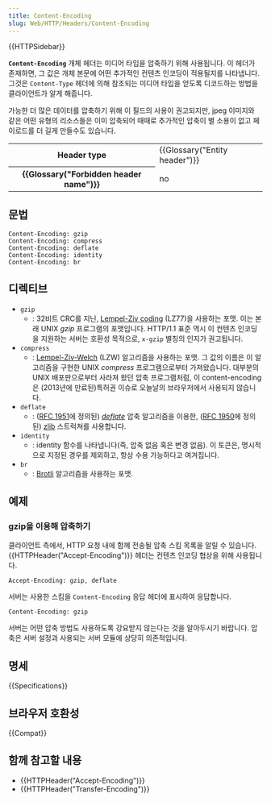 ```yaml
---
title: Content-Encoding
slug: Web/HTTP/Headers/Content-Encoding
---
```


{{HTTPSidebar}}

**`Content-Encoding`** 개체 헤더는 미디어 타입을 압축하기 위해 사용됩니다. 이 헤더가 존재하면, 그 값은 개체 본문에 어떤 추가적인 컨텐츠 인코딩이 적용될지를 나타냅니다. 그것은 `Content-Type` 헤더에 의해 참조되는 미디어 타입을 얻도록 디코드하는 방법을 클라이언트가 알게 해줍니다.

가능한 더 많은 데이터를 압축하기 위해 이 필드의 사용이 권고되지만, jpeg 이미지와 같은 어떤 유형의 리소스들은 이미 압축되어 때때로 추가적인 압축이 별 소용이 없고 페이로드를 더 길게 만들수도 있습니다.

<table class="properties">
  <tbody>
    <tr>
      <th scope="row">Header type</th>
      <td>{{Glossary("Entity header")}}</td>
    </tr>
    <tr>
      <th scope="row">{{Glossary("Forbidden header name")}}</th>
      <td>no</td>
    </tr>
  </tbody>
</table>

## 문법

```
Content-Encoding: gzip
Content-Encoding: compress
Content-Encoding: deflate
Content-Encoding: identity
Content-Encoding: br
```

## 디렉티브

- `gzip`
  - : 32비트 CRC를 지닌, [Lempel-Ziv coding](http://en.wikipedia.org/wiki/LZ77_and_LZ78#LZ77) (LZ77)을 사용하는 포맷. 이는 본래 UNIX _gzip_ 프로그램의 포맷입니다. HTTP/1.1 표준 역시 이 컨텐츠 인코딩을 지원하는 서버는 호환성 목적으로, `x-gzip` 별칭의 인지가 권고됩니다.
- `compress`
  - : [Lempel-Ziv-Welch](http://en.wikipedia.org/wiki/LZW) (LZW) 알고리즘을 사용하는 포맷. 그 값의 이름은 이 알고리즘을 구현한 UNIX _compress_ 프로그램으로부터 가져왔습니다.
    대부분의 UNIX 배포판으로부터 사라져 왔던 압축 프로그램처럼, 이 content-encoding은 (2013년에 만료된)특허권 이슈로 오늘날의 브라우저에서 사용되지 않습니다.
- `deflate`
  - : ([RFC 1951](http://tools.ietf.org/html/rfc1952)에 정의된) [_deflate_](http://en.wikipedia.org/wiki/DEFLATE) 압축 알고리즘을 이용한, ([RFC 1950](http://tools.ietf.org/html/rfc1950)에 정의된) [zlib](http://en.wikipedia.org/wiki/Zlib) 스트럭쳐를 사용합니다.
- `identity`
  - : identity 함수를 나타냅니다(즉, 압축 없음 혹은 변경 없음). 이 토큰은, 명시적으로 지정된 경우를 제외하고, 항상 수용 가능하다고 여겨집니다.
- `br`
  - : [Brotli](https://en.wikipedia.org/wiki/Brotli) 알고리즘을 사용하는 포맷.

## 예제

### gzip을 이용해 압축하기

클라이언트 측에서, HTTP 요청 내에 함께 전송될 압축 스킴 목록을 알릴 수 있습니다. {{HTTPHeader("Accept-Encoding")}} 헤더는 컨텐츠 인코딩 협상을 위해 사용됩니다.

```
Accept-Encoding: gzip, deflate
```

서버는 사용한 스킴을 `Content-Encoding` 응답 헤더에 표시하여 응답합니다.

```
Content-Encoding: gzip
```

서버는 어떤 압축 방법도 사용하도록 강요받지 않는다는 것을 알아두시기 바랍니다. 압축은 서버 설정과 사용되는 서버 모듈에 상당히 의존적입니다.

## 명세

{{Specifications}}

## 브라우저 호환성

{{Compat}}

## 함께 참고할 내용

- {{HTTPHeader("Accept-Encoding")}}
- {{HTTPHeader("Transfer-Encoding")}}

